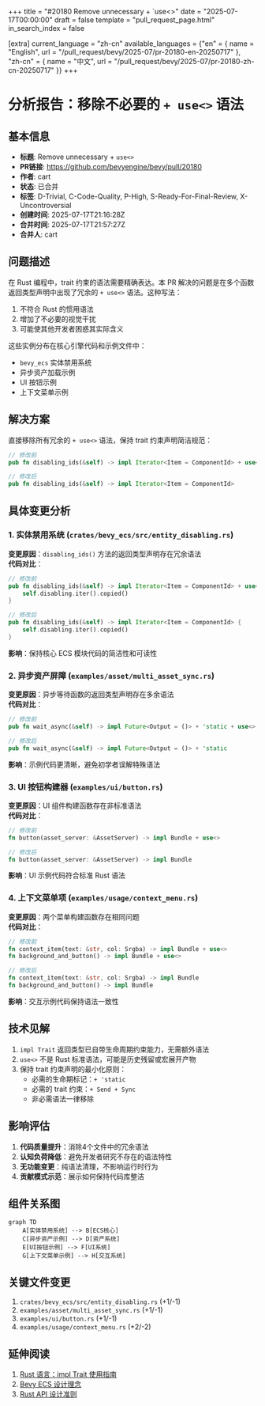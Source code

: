 +++
title = "#20180 Remove unnecessary + `use<>"
date = "2025-07-17T00:00:00"
draft = false
template = "pull_request_page.html"
in_search_index = false

[extra]
current_language = "zh-cn"
available_languages = {"en" = { name = "English", url = "/pull_request/bevy/2025-07/pr-20180-en-20250717" }, "zh-cn" = { name = "中文", url = "/pull_request/bevy/2025-07/pr-20180-zh-cn-20250717" }}
+++

# 分析报告：移除不必要的 `+ use<>` 语法

## 基本信息
- **标题**: Remove unnecessary + `use<>`
- **PR链接**: https://github.com/bevyengine/bevy/pull/20180
- **作者**: cart
- **状态**: 已合并
- **标签**: D-Trivial, C-Code-Quality, P-High, S-Ready-For-Final-Review, X-Uncontroversial
- **创建时间**: 2025-07-17T21:16:28Z
- **合并时间**: 2025-07-17T21:57:27Z
- **合并人**: cart

## 问题描述
在 Rust 编程中，trait 约束的语法需要精确表达。本 PR 解决的问题是在多个函数返回类型声明中出现了冗余的 `+ use<>` 语法。这种写法：
1. 不符合 Rust 的惯用语法
2. 增加了不必要的视觉干扰
3. 可能使其他开发者困惑其实际含义

这些实例分布在核心引擎代码和示例文件中：
- `bevy_ecs` 实体禁用系统
- 异步资产加载示例
- UI 按钮示例
- 上下文菜单示例

## 解决方案
直接移除所有冗余的 `+ use<>` 语法，保持 trait 约束声明简洁规范：
```rust
// 修改前
pub fn disabling_ids(&self) -> impl Iterator<Item = ComponentId> + use<'_>

// 修改后
pub fn disabling_ids(&self) -> impl Iterator<Item = ComponentId>
```

## 具体变更分析

### 1. 实体禁用系统 (`crates/bevy_ecs/src/entity_disabling.rs`)
**变更原因**：`disabling_ids()` 方法的返回类型声明存在冗余语法  
**代码对比**：
```rust
// 修改前
pub fn disabling_ids(&self) -> impl Iterator<Item = ComponentId> + use<'_> {
    self.disabling.iter().copied()
}

// 修改后
pub fn disabling_ids(&self) -> impl Iterator<Item = ComponentId> {
    self.disabling.iter().copied()
}
```
**影响**：保持核心 ECS 模块代码的简洁性和可读性

### 2. 异步资产屏障 (`examples/asset/multi_asset_sync.rs`)
**变更原因**：异步等待函数的返回类型声明存在多余语法  
**代码对比**：
```rust
// 修改前
pub fn wait_async(&self) -> impl Future<Output = ()> + 'static + use<> 

// 修改后
pub fn wait_async(&self) -> impl Future<Output = ()> + 'static 
```
**影响**：示例代码更清晰，避免初学者误解特殊语法

### 3. UI 按钮构建器 (`examples/ui/button.rs`)
**变更原因**：UI 组件构建函数存在非标准语法  
**代码对比**：
```rust
// 修改前
fn button(asset_server: &AssetServer) -> impl Bundle + use<> 

// 修改后
fn button(asset_server: &AssetServer) -> impl Bundle 
```
**影响**：UI 示例代码符合标准 Rust 语法

### 4. 上下文菜单项 (`examples/usage/context_menu.rs`)
**变更原因**：两个菜单构建函数存在相同问题  
**代码对比**：
```rust
// 修改前
fn context_item(text: &str, col: Srgba) -> impl Bundle + use<>
fn background_and_button() -> impl Bundle + use<>

// 修改后
fn context_item(text: &str, col: Srgba) -> impl Bundle
fn background_and_button() -> impl Bundle
```
**影响**：交互示例代码保持语法一致性

## 技术见解
1. `impl Trait` 返回类型已自带生命周期约束能力，无需额外语法
2. `use<>` 不是 Rust 标准语法，可能是历史残留或宏展开产物
3. 保持 trait 约束声明的最小化原则：
   - 必需的生命期标记：`+ 'static`
   - 必需的 trait 约束：`+ Send + Sync`
   - 非必需语法一律移除

## 影响评估
1. **代码质量提升**：消除4个文件中的冗余语法
2. **认知负荷降低**：避免开发者研究不存在的语法特性
3. **无功能变更**：纯语法清理，不影响运行时行为
4. **贡献模式示范**：展示如何保持代码库整洁

## 组件关系图

```mermaid
graph TD
    A[实体禁用系统] --> B[ECS核心]
    C[异步资产示例] --> D[资产系统]
    E[UI按钮示例] --> F[UI系统]
    G[上下文菜单示例] --> H[交互系统]
```

## 关键文件变更
1. `crates/bevy_ecs/src/entity_disabling.rs` (+1/-1)
2. `examples/asset/multi_asset_sync.rs` (+1/-1)
3. `examples/ui/button.rs` (+1/-1)
4. `examples/usage/context_menu.rs` (+2/-2)

## 延伸阅读
1. [Rust 语言：impl Trait 使用指南](https://doc.rust-lang.org/rust-by-example/trait/impl_trait.html)
2. [Bevy ECS 设计理念](https://bevyengine.org/learn/book/getting-started/ecs/)
3. [Rust API 设计准则](https://rust-lang.github.io/api-guidelines/)